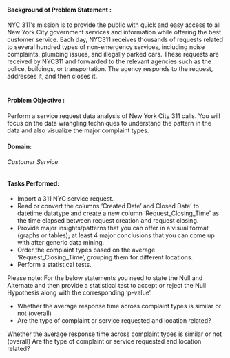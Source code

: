 #### Background of Problem Statement :

NYC 311's mission is to provide the public with quick and easy access to all New York City government services and information while offering the best customer service. Each day, NYC311 receives thousands of requests related to several hundred types of non-emergency services, including noise complaints, plumbing issues, and illegally parked cars. These requests are received by NYC311 and forwarded to the relevant agencies such as the police, buildings, or transportation. The agency responds to the request, addresses it, and then closes it.
#
#### Problem Objective :

Perform a service request data analysis of New York City 311 calls. You will focus on the data wrangling techniques to understand the pattern in the data and also visualize the major complaint types.

#### Domain:
###### Customer Service


#### Tasks Performed:

<ul>
<li>Import a 311 NYC service request.</li>
<li>Read or convert the columns ‘Created Date’ and Closed Date’ to datetime datatype and create a new column ‘Request_Closing_Time’ as the time elapsed between request creation and request closing.</li>
<li>Provide major insights/patterns that you can offer in a visual format (graphs or tables); at least 4 major conclusions that you can come up with after generic data mining.</li>
<li>Order the complaint types based on the average ‘Request_Closing_Time’, grouping them for different locations.</li>
    <li>Perform a statistical tests.</li>
</ul>

Please note: For the below statements you need to state the Null and Alternate and then provide a statistical test to accept or reject the Null Hypothesis along with the corresponding ‘p-value’.

<ul>
    <li>Whether the average response time across complaint types is similar or not (overall)</li>
<li>Are the type of complaint or service requested and location related?</li>
    </ul>

Whether the average response time across complaint types is similar or not (overall)
Are the type of complaint or service requested and location related?
